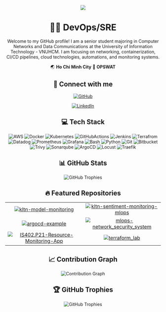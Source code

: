 <div align="center">
  <img src="https://capsule-render.vercel.app/api?type=waving&color=gradient&customColorList=16a34a,65a30d,059669&height=200&section=header&text=Tr%E1%BA%A7n%20Ch%E1%BB%A9c%20Thi%E1%BB%87n&fontSize=80&fontAlignY=35&animation=fadeIn" />
  
  # 👨‍💻 DevOps/SRE 
  
  Welcome to my GitHub profile! I am a senior student majoring in Computer Networks and Data Communications at the University of Information Technology - VNUHCM. I am focusing on networking, containerization, CI/CD pipelines, cloud technologies, automations, and monitoring systems.
  
  🌏 **Ho Chi Minh City**
  🏢 **OPSWAT**
  
  
  ## 🔗 Connect with me
  
  <div>
  <a href="https://github.com/TranChucThien"><img src="https://img.shields.io/badge/GitHub-100000?style=for-the-badge&logo=github&logoColor=white" alt="GitHub" /></a>
  
  <a href="https://linkedin.com/in/TranChucThien"><img src="https://img.shields.io/badge/LinkedIn-0077B5?style=for-the-badge&logo=linkedin&logoColor=white" alt="LinkedIn" /></a>
  </div>
  
  ## 💻 Tech Stack
  
  <div>
  <img src="https://img.shields.io/badge/-AWS-16a34a?style=flat&logo=aws" alt="AWS" /> <img src="https://img.shields.io/badge/-Docker-16a34a?style=flat&logo=docker" alt="Docker" /> <img src="https://img.shields.io/badge/-Kubernetes-16a34a?style=flat&logo=kubernetes" alt="Kubernetes" /> <img src="https://img.shields.io/badge/-GitHub Actions-16a34a?style=flat&logo=GitHubActions" alt="GitHubActions" /> <img src="https://img.shields.io/badge/-Jenkins-16a34a?style=flat&logo=jenkins" alt="Jenkins" /> <img src="https://img.shields.io/badge/-Terrafrom-16a34a?style=flat&logo=terrafrom" alt="Terrafrom" /> <img src="https://img.shields.io/badge/-Datadog-16a34a?style=flat&logo=datadog" alt="Datadog" /> <img src="https://img.shields.io/badge/-Prometheus-16a34a?style=flat&logo=prometheus" alt="Prometheus" /> <img src="https://img.shields.io/badge/-Grafana-16a34a?style=flat&logo=grafana" alt="Grafana" /> <img src="https://img.shields.io/badge/-Bash-16a34a?style=flat&logo=bash" alt="Bash" /> <img src="https://img.shields.io/badge/-Python-16a34a?style=flat&logo=python" alt="Python" /> <img src="https://img.shields.io/badge/-Git-16a34a?style=flat&logo=git" alt="Git" /> <img src="https://img.shields.io/badge/-Bitbucket-16a34a?style=flat&logo=bitbucket" alt="Bitbucket" /> <img src="https://img.shields.io/badge/-Trivy-16a34a?style=flat&logo=trivy" alt="Trivy" /> <img src="https://img.shields.io/badge/-Sonarqube-16a34a?style=flat&logo=sonarqube" alt="Sonarqube" /> <img src="https://img.shields.io/badge/-ArgoCD-16a34a?style=flat&logo=argocd" alt="ArgoCD" /> <img src="https://img.shields.io/badge/-Locust-16a34a?style=flat&logo=locust" alt="Locust" /> <img src="https://img.shields.io/badge/-Traefik-16a34a?style=flat&logo=traefik" alt="Traefik" />
  </div>
  
  ## 📊 GitHub Stats
  
  <img src="https://github-profile-trophy.vercel.app/?username=TranChucThien&theme=juicyfresh&no-frame=true&row=1&https://github-profile-trophy.vercel.app/?username=TranChucThien&theme=juicyfresh&no-frame=true&row=1&column=6&margin-w=15&no-bg=true" alt="GitHub Trophies" />


## 🔥 Featured Repositories

<table>
<tr><td align="center" width="50%"><a href="https://github.com/Chuc-Thien-DevOps-Final-Project"><img src="https://github-readme-stats.vercel.app/api/pin/?username=TranChucThien&repo=kltn-model-monitoring&theme=tokyonight&show_owner=false" alt="kltn-model-monitoring" /></a></td><td align="center" width="50%"><a href="https://github.com/TranChucThien/kltn-sentiment-monitoring-mlops"><img src="https://github-readme-stats.vercel.app/api/pin/?username=TranChucThien&repo=kltn-sentiment-monitoring-mlops&theme=tokyonight&show_owner=false" alt="kltn-sentiment-monitoring-mlops" /></a></td></tr><tr><td align="center" width="50%"><a href="https://github.com/TranChucThien/argocd-example"><img src="https://github-readme-stats.vercel.app/api/pin/?username=TranChucThien&repo=argocd-example&theme=tokyonight&show_owner=false" alt="argocd-example" /></a></td><td align="center" width="50%"><a href="https://github.com/TranChucThien/mlops-network_security_system"><img src="https://github-readme-stats.vercel.app/api/pin/?username=TranChucThien&repo=mlops-network_security_system&theme=tokyonight&show_owner=false" alt="mlops-network_security_system" /></a></td></tr><tr><td align="center" width="50%"><a href="https://github.com/TranChucThien/IS402.P21-Resource-Monitoring-App"><img src="https://github-readme-stats.vercel.app/api/pin/?username=TranChucThien&repo=IS402.P21-Resource-Monitoring-App&theme=tokyonight&show_owner=false" alt="IS402.P21-Resource-Monitoring-App" /></a></td><td align="center" width="50%"><a href="https://github.com/TranChucThien/terraform_lab"><img src="https://github-readme-stats.vercel.app/api/pin/?username=TranChucThien&repo=terraform_lab&theme=tokyonight&show_owner=false" alt="terraform_lab" /></a></td></tr>
</table>



## 📈 Contribution Graph

<img src="https://github-readme-activity-graph.vercel.app/graph?username=TranChucThien&theme=react-dark" alt="Contribution Graph" />



## 🏆 GitHub Trophies

<img src="https://github-profile-trophy.vercel.app/?username=TranChucThien&theme=onedark&row=1&column=6" alt="GitHub Trophies" />

</div>
